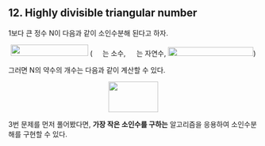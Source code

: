 ## 12. Highly divisible triangular number

1보다 큰 정수 N이 다음과 같이 소인수분해 된다고 하자.

<p align="center">
  <img src="https://latex.codecogs.com/png.latex?%5Clarge%20N%20%3D%20p_%7B1%7D%5E%7Be_%7B1%7D%7D%20p_%7B2%7D%5E%7Be_%7B2%7D%7D%20%5Ccdots%20p_%7Bn%7D%5E%7Be_%7Bn%7D%7D" width="156" height="23"> (<img src="https://latex.codecogs.com/png.latex?%5Clarge%20p_%7Bk%7D" width="20" height="14">는 소수, <img src="https://latex.codecogs.com/png.latex?%5Clarge%20e_%7Bk%7D" width="18" height="14">는 자연수, <img src="https://latex.codecogs.com/png.latex?%5Clarge%20p_%7B1%7D%20%3C%20p_%7B2%7D%20%3C%20%5Ccdots%20%3C%20p_%7Bn%7D" width="172" height="18">)
</p>

그러면 N의 약수의 개수는 다음과 같이 계산할 수 있다.

<p align="center">
  <img src="https://latex.codecogs.com/png.latex?%5Clarge%20%5Cprod_%7Bk%3D1%7D%5E%7Bn%7D%20%281%20&plus;%20e_%7Bk%7D%29" width="100" height="62">
</p>

3번 문제를 먼저 풀어봤다면, **가장 작은 소인수를 구하는** 알고리즘을 응용하여 소인수분해를 구현할 수 있다.
